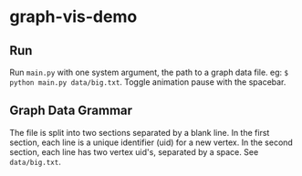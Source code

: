 # graph-vis-demo

## Run

Run `main.py` with one system argument, the path to a graph data file.
eg:
`$ python main.py data/big.txt`. Toggle animation pause with the spacebar.

## Graph Data Grammar

The file is split into two sections separated by a blank line. In the first section, each line is a unique identifier (uid) for a new vertex. In the second section, each line has two vertex uid's, separated by a space. See `data/big.txt`.
